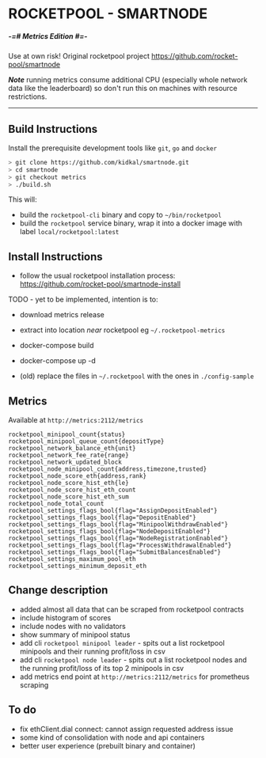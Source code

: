 # ROCKETPOOL - SMARTNODE

##### -=# Metrics Edition #=-

Use at own risk!  Original rocketpool project https://github.com/rocket-pool/smartnode

***Note*** running metrics consume additional CPU (especially whole network data like the leaderboard) so don't run this on machines with resource restrictions.

---

## Build Instructions
Install the prerequisite development tools like `git`, `go` and `docker`

```sh
> git clone https://github.com/kidkal/smartnode.git
> cd smartnode
> git checkout metrics
> ./build.sh
```


This will:

- build the `rocketpool-cli` binary and copy to `~/bin/rocketpool`
- build the `rocketpool` service binary, wrap it into a docker image with label `local/rocketpool:latest`


## Install Instructions
- follow the usual rocketpool installation process:
https://github.com/rocket-pool/smartnode-install

TODO - yet to be implemented, intention is to:

- download metrics release
- extract into location *near* rocketpool eg `~/.rocketpool-metrics`
- docker-compose build
- docker-compose up -d

- (old) replace the files in `~/.rocketpool` with the ones in `./config-sample`

## Metrics
Available at `http://metrics:2112/metrics`

```
rocketpool_minipool_count{status}
rocketpool_minipool_queue_count{depositType}
rocketpool_network_balance_eth{unit}
rocketpool_network_fee_rate{range}
rocketpool_network_updated_block
rocketpool_node_minipool_count{address,timezone,trusted}
rocketpool_node_score_eth{address,rank}
rocketpool_node_score_hist_eth{le}
rocketpool_node_score_hist_eth_count
rocketpool_node_score_hist_eth_sum
rocketpool_node_total_count
rocketpool_settings_flags_bool{flag="AssignDepositEnabled"}
rocketpool_settings_flags_bool{flag="DepositEnabled"}
rocketpool_settings_flags_bool{flag="MinipoolWithdrawEnabled"}
rocketpool_settings_flags_bool{flag="NodeDepositEnabled"}
rocketpool_settings_flags_bool{flag="NodeRegistrationEnabled"}
rocketpool_settings_flags_bool{flag="ProcessWithdrawalEnabled"}
rocketpool_settings_flags_bool{flag="SubmitBalancesEnabled"}
rocketpool_settings_maximum_pool_eth
rocketpool_settings_minimum_deposit_eth
```

## Change description
- added almost all data that can be scraped from rocketpool contracts
- include histogram of scores
- include nodes with no validators
- show summary of minipool status
- add cli `rocketpool minipool leader` - spits out a list rocketpool minipools and their running profit/loss in csv
- add cli `rocketpool node leader` - spits out a list rocketpool nodes and the running profit/loss of its top 2 minipools in csv
- add metrics end point at `http://metrics:2112/metrics` for prometheus scraping


## To do
- fix ethClient.dial connect: cannot assign requested address issue
- some kind of consolidation with node and api containers
- better user experience (prebuilt binary and container)
